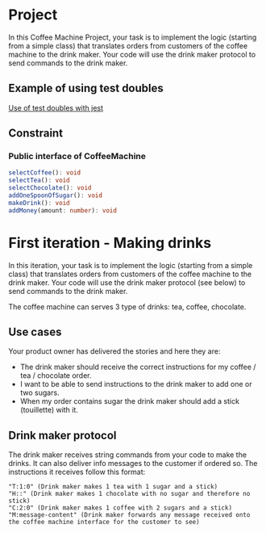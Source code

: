 # Project
In this Coffee Machine Project, your task is to implement the logic (starting from a simple class) that translates orders from customers of the coffee machine to the drink maker. Your code will use the drink maker protocol to send commands to the drink maker.

## Example of using test doubles
[Use of test doubles with jest](https://gist.github.com/trikitrok/c35768c3f67e10f4f0c6ecb0320e64d7)

## Constraint
### Public interface of CoffeeMachine

```typescript
selectCoffee(): void
selectTea(): void
selectChocolate(): void
addOneSpoonOfSugar(): void
makeDrink(): void
addMoney(amount: number): void
```

# First iteration - Making drinks
In this iteration, your task is to implement the logic (starting from a simple class) that translates orders from customers of the coffee machine to the drink maker. Your code will use the drink maker protocol (see below) to send commands to the drink maker.

The coffee machine can serves 3 type of drinks: tea, coffee, chocolate.

## Use cases
Your product owner has delivered the stories and here they are:
- The drink maker should receive the correct instructions for my coffee / tea / chocolate order.
- I want to be able to send instructions to the drink maker to add one or two sugars.
- When my order contains sugar the drink maker should add a stick (touillette) with it.

## Drink maker protocol
The drink maker receives string commands from your code to make the drinks. It can also deliver info messages to the customer if ordered so. The instructions it receives follow this format:

    "T:1:0" (Drink maker makes 1 tea with 1 sugar and a stick)
    "H::" (Drink maker makes 1 chocolate with no sugar and therefore no stick)
    "C:2:0" (Drink maker makes 1 coffee with 2 sugars and a stick)
    "M:message-content" (Drink maker forwards any message received onto the coffee machine interface for the customer to see)
    

